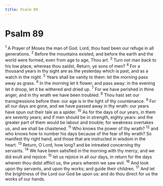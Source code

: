 ```yaml
---
title: Psalm 89
---
```

# Psalm 89

<sup>1</sup> A Prayer of Moses the man of God. Lord, thou hast been our refuge in all generations. <sup>2</sup> Before the mountains existed, and before the earth and the world were formed, even from age to age, Thou art. <sup>3</sup> Turn not man back to his low place, whereas thou saidst, Return, ye sons of men? <sup>4</sup> For a thousand years in thy sight are as the yesterday which is past, and as a watch in the night. <sup>5</sup> Years shall be vanity to them: let the morning pass away as grass. <sup>6</sup> In the morning let it flower, and pass away: in the evening let it droop, let it be withered and dried up. <sup>7</sup> For we have perished in thine anger, and in thy wrath we have been troubled. <sup>8</sup> Thou hast set our transgressions before thee: our age is in the light of thy countenance. <sup>9</sup> For all our days are gone, and we have passed away in thy wrath: our years have spun out their tale as a spider. <sup>10</sup> As for the days of our years, in them are seventy years; and if men should be in strength, eighty years: and the greater part of them would be labour and trouble; for weakness overtakes us, and we shall be chastened. <sup>11</sup> Who knows the power of thy wrath? <sup>12</sup> and who knows how to number his days because of the fear of thy wrath? So manifest thy right hand, and those that are instructed in wisdom in the heart. <sup>13</sup> Return, O Lord, how long? and be intreated concerning thy servants. <sup>14</sup> We have been satisfied in the morning with thy mercy; and we did exult and rejoice: <sup>15</sup> let us rejoice in all our days, in return for the days wherein thou didst afflict us, the years wherein we saw evil. <sup>16</sup> And look upon thy servants, and upon thy works; and guide their children. <sup>17</sup> And let the brightness of the Lord our God be upon us: and do thou direct for us the works of our hands. 